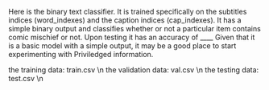 Here is the binary text classifier. It is trained specifically on the subtitles indices (word_indexes) and the caption indices (cap_indexes). 
It has a simple binary output and classifies whether or not a particular item contains comic mischief or not. Upon testing it has an accuracy of ____
Given that it is a basic model with a simple output, it may be a good place to start experimenting with Priviledged information.

the training data: train.csv \n
the validation data: val.csv \n
the testing data: test.csv \n


